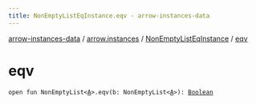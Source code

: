 ```yaml
---
title: NonEmptyListEqInstance.eqv - arrow-instances-data
---
```


[arrow-instances-data](../../index.html) / [arrow.instances](../index.html) / [NonEmptyListEqInstance](index.html) / [eqv](./eqv.html)

# eqv

`open fun NonEmptyList<`[`A`](index.html#A)`>.eqv(b: NonEmptyList<`[`A`](index.html#A)`>): `[`Boolean`](https://kotlinlang.org/api/latest/jvm/stdlib/kotlin/-boolean/index.html)